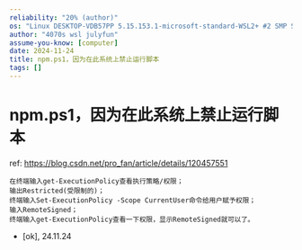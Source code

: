 ```yaml
---
reliability: "20% (author)"
os: "Linux DESKTOP-VDB57PP 5.15.153.1-microsoft-standard-WSL2+ #2 SMP Sun Oct 27 22:02:06 CST 2024 x86_64 x86_64 x86_64 GNU/Linux"
author: "4070s wsl julyfun"
assume-you-know: [computer]
date: 2024-11-24
title: npm.ps1，因为在此系统上禁止运行脚本
tags: []
---
```


# npm.ps1，因为在此系统上禁止运行脚本

ref: https://blog.csdn.net/pro_fan/article/details/120457551

```
在终端输入get-ExecutionPolicy查看执行策略/权限；
输出Restricted(受限制的)；
终端输入Set-ExecutionPolicy -Scope CurrentUser命令给用户赋予权限；
输入RemoteSigned；
终端输入get-ExecutionPolicy查看一下权限，显示RemoteSigned就可以了。
```

- [ok], 24.11.24

